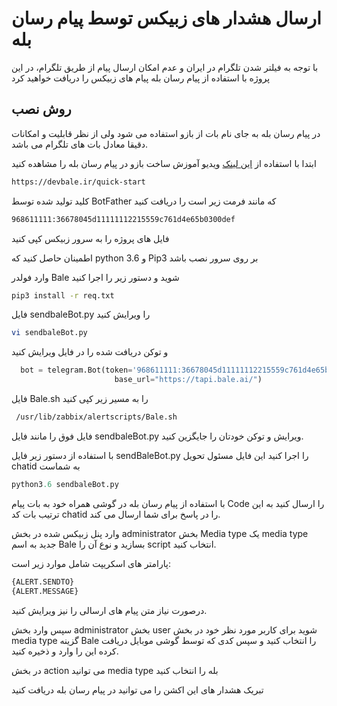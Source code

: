 # ارسال هشدار های زبیکس توسط پیام رسان بله

با توجه به فیلتر شدن تلگرام در ایران و عدم امکان ارسال پیام از طریق تلگرام، در این پروژه با استفاده از پیام رسان بله پیام های زبیکس را دریافت خواهید کرد

## روش نصب
در پیام رسان بله به جای نام بات از بازو استفاده می شود ولی از نظر قابلیت و امکانات دقیقا معادل بات های تلگرام می باشد.

ابتدا با استفاده از [این لینک](https://devbale.ir/quick-start) ویدیو آموزش ساخت بازو در پیام رسان بله را مشاهده کنید

```bash
https://devbale.ir/quick-start
```
کلید تولید شده توسط BotFather که مانند فرمت زیر است را دریافت کنید


```bash
968611111:36678045d11111112215559c761d4e65b0300def
```
فایل های پروژه را به سرور زبیکس کپی کنید

اطمینان حاصل کنید که python 3.6 و Pip3 بر روی سرور نصب باشد

وارد فولدر Bale شوید و دستور زیر را اجرا کنید


```bash
pip3 install -r req.txt
```
فایل sendbaleBot.py را ویرایش کنید


```bash
vi sendbaleBot.py
```
 
و توکن دریافت شده را در فایل ویرایش کنید

```python
  bot = telegram.Bot(token='968611111:36678045d11111112215559c761d4e65b0300def',
                       base_url="https://tapi.bale.ai/")
```

فایل Bale.sh را به مسیر زیر کپی کنید

```bash
 /usr/lib/zabbix/alertscripts/Bale.sh
```
فایل فوق را مانند فایل sendbaleBot.py ویرایش و توکن خودتان را جایگزین کنید.

با استفاده از دستور زیر فایل sendBaleBot.py را اجرا کنید این فایل مسئول تحویل chatid به شماست


```python
python3.6 sendbaleBot.py
```

با استفاده از پیام رسان بله در گوشی همراه خود به بات پیام Code را ارسال کنید به این ترتیب بات کد chatid را در پاسخ برای شما ارسال می کند.

وارد پنل زبیکس شده در بخش administrator بخش Media type  یک media type جدید به اسم Bale بسازید و نوع آن را script انتخاب کنید.

پارامتر های اسکریپت شامل موارد زیر است:
```python
{ALERT.SENDTO}
{ALERT.MESSAGE}
```
درصورت نیاز متن پیام های ارسالی را نیز ویرایش کنید.

سپس وارد بخش administrator بخش user شوید برای کاربر مورد نظر خود در بخش media type گزینه Bale را انتخاب کنید و سپس کدی که توسط گوشی موبایل دریافت کرده این را وارد و ذخیره کنید.

در بخش action می توانید media type بله را انتخاب کنید

تبریک هشدار های این اکشن را می توانید در پیام رسان بله دریافت کنید
